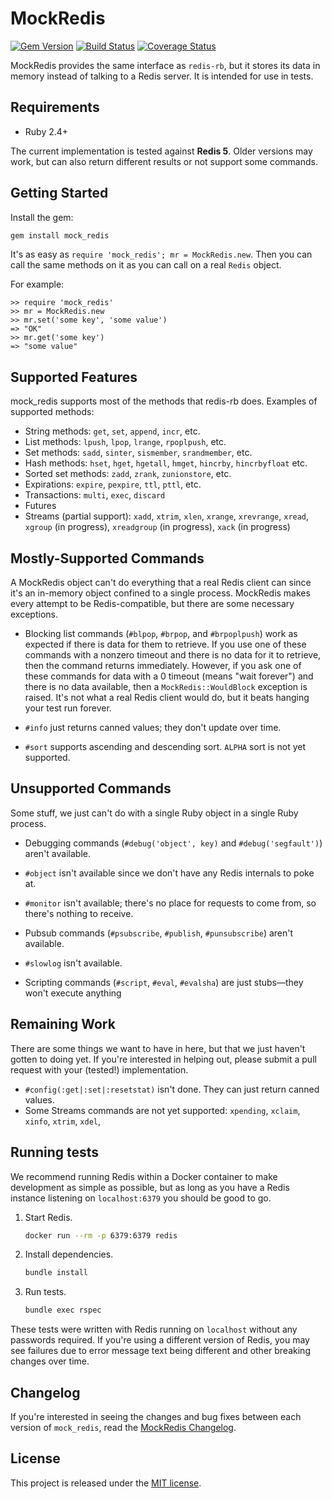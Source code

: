 # MockRedis

[![Gem Version](https://badge.fury.io/rb/mock_redis.svg)](http://badge.fury.io/rb/mock_redis)
[![Build Status](https://travis-ci.org/sds/mock_redis.svg)](https://travis-ci.org/sds/mock_redis)
[![Coverage Status](https://coveralls.io/repos/sds/mock_redis/badge.svg)](https://coveralls.io/r/sds/mock_redis)

MockRedis provides the same interface as `redis-rb`, but it stores its
data in memory instead of talking to a Redis server. It is intended
for use in tests.

## Requirements

* Ruby 2.4+

The current implementation is tested against **Redis 5**. Older versions may work, but can also return different results or not support some commands.

## Getting Started

Install the gem:

```bash
gem install mock_redis
```

It's as easy as `require 'mock_redis'; mr = MockRedis.new`. Then you can
call the same methods on it as you can call on a real `Redis` object.

For example:

    >> require 'mock_redis'
    >> mr = MockRedis.new
    >> mr.set('some key', 'some value')
    => "OK"
    >> mr.get('some key')
    => "some value"

## Supported Features

mock_redis supports most of the methods that redis-rb does. Examples
of supported methods:

* String methods: `get`, `set`, `append`, `incr`, etc.
* List methods: `lpush`, `lpop`, `lrange`, `rpoplpush`, etc.
* Set methods: `sadd`, `sinter`, `sismember`, `srandmember`, etc.
* Hash methods: `hset`, `hget`, `hgetall`, `hmget`, `hincrby`, `hincrbyfloat` etc.
* Sorted set methods: `zadd`, `zrank`, `zunionstore`, etc.
* Expirations: `expire`, `pexpire`, `ttl`, `pttl`, etc.
* Transactions: `multi`, `exec`, `discard`
* Futures
* Streams (partial support): `xadd`, `xtrim`, `xlen`, `xrange`, `xrevrange`, `xread`, `xgroup` (in progress), `xreadgroup` (in progress), `xack` (in progress)

## Mostly-Supported Commands

A MockRedis object can't do everything that a real Redis client can
since it's an in-memory object confined to a single process. MockRedis
makes every attempt to be Redis-compatible, but there are some
necessary exceptions.

* Blocking list commands (`#blpop`, `#brpop`, and `#brpoplpush`) work
  as expected if there is data for them to retrieve. If you use one of
  these commands with a nonzero timeout and there is no data for it to
  retrieve, then the command returns immediately. However, if you ask
  one of these commands for data with a 0 timeout (means "wait
  forever") and there is no data available, then a
  `MockRedis::WouldBlock` exception is raised. It's not what a real
  Redis client would do, but it beats hanging your test run forever.

* `#info` just returns canned values; they don't update over time.

* `#sort` supports ascending and descending sort. `ALPHA` sort is not yet
  supported.

## Unsupported Commands

Some stuff, we just can't do with a single Ruby object in a single
Ruby process.

* Debugging commands (`#debug('object', key)` and
  `#debug('segfault')`) aren't available.

* `#object` isn't available since we don't have any Redis internals to
  poke at.

* `#monitor` isn't available; there's no place for requests to come
  from, so there's nothing to receive.

* Pubsub commands (`#psubscribe`, `#publish`, `#punsubscribe`) aren't
  available.

* `#slowlog` isn't available.

* Scripting commands (`#script`, `#eval`, `#evalsha`) are just stubs&mdash;they won't execute anything

## Remaining Work

There are some things we want to have in here, but that we just
haven't gotten to doing yet. If you're interested in helping out,
please submit a pull request with your (tested!) implementation.

* `#config(:get|:set|:resetstat)` isn't done. They can just return
  canned values.
* Some Streams commands are not yet supported: `xpending`, `xclaim`, `xinfo`, `xtrim`, `xdel`,


## Running tests

We recommend running Redis within a Docker container to make development as simple as possible, but as long as you have a Redis instance listening on `localhost:6379` you should be good to go.

1. Start Redis.
   ```bash
   docker run --rm -p 6379:6379 redis
   ```
2. Install dependencies.
   ```bash
   bundle install
   ```
3. Run tests.
   ```bash
   bundle exec rspec
   ```

These tests were written with Redis running on `localhost` without any
passwords required. If you're using a different version of Redis, you
may see failures due to error message text being different and other
breaking changes over time.

## Changelog

If you're interested in seeing the changes and bug fixes between each version of `mock_redis`, read the [MockRedis Changelog](CHANGELOG.md).

## License

This project is released under the [MIT license](LICENSE.md).
